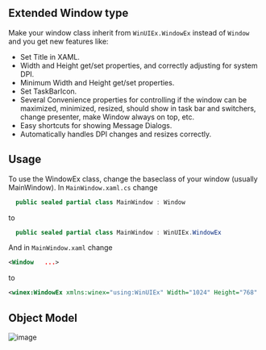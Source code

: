## Extended Window type

Make your window class inherit from `WinUIEx.WindowEx` instead of `Window` and you get new features like:
 - Set Title in XAML.
 - Width and Height get/set properties, and correctly adjusting for system DPI.
 - Minimum Width and Height get/set properties.
 - Set TaskBarIcon.
 - Several Convenience properties for controlling if the window can be maximized, minimized, resized, should show in task bar and switchers, change presenter,  make Window always on top, etc.
 - Easy shortcuts for showing Message Dialogs.
 - Automatically handles DPI changes and resizes correctly.

## Usage

To use the WindowEx class, change the baseclass of your window (usually MainWindow).
In `MainWindow.xaml.cs` change 
```cs
  public sealed partial class MainWindow : Window
```
to
```cs
  public sealed partial class MainWindow : WinUIEx.WindowEx
```
And in `MainWindow.xaml` change
```xml
<Window   ...>
```
to
```xml
<winex:WindowEx xmlns:winex="using:WinUIEx" Width="1024" Height="768"  ...>
```

## Object Model
![image](https://user-images.githubusercontent.com/1378165/170792197-0cfd9c54-6682-4b82-98fd-9f4e069db599.png)

